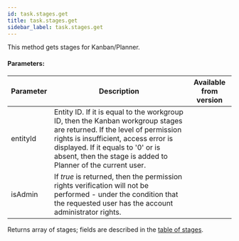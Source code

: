 ```yaml
---
id: task.stages.get
title: task.stages.get
sidebar_label: task.stages.get
---
```

This method gets stages for Kanban/Planner.

#### Parameters:

| Parameter | Description | Available from version |
| --- | --- | --- |
| entityId | Entity ID. If it is equal to the workgroup ID, then the Kanban workgroup stages are returned. If the level of permission rights is insufficient, access error is displayed. If it equals to '0' or is absent, then the stage is added to Planner of the current user. |     |
| isAdmin | If _true_ is returned, then the permission rights verification will not be performed - under the condition that the requested user has the account administrator rights. |     |

Returns array of stages; fields are described in the [table of stages](/rest_help/tasks/task/kanban_planner/index.php).